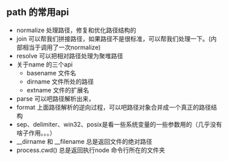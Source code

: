 ## path 的常用api
- normalize 处理路径，修复和优化路径结构的
- join 可以帮我们拼接路径，如果路径不是很标准，可以帮我们处理一下。(内部相当于调用了一次normalize)
- resolve 可以把相对路径处理为聚堆路径
- 关于name 的三个api
    - basename 文件名
    - dirname 文件所处的路径
    - extname 文件的扩展名
- parse 可以吧路径解析出来，
- format 上面路径解析的逆向过程，可以吧路径对象合并成一个真正的路径结构
- sep、delimiter、win32、posix是看一些系统变量的一些参数用的（几乎没有啥子作用。。。）
- __dirname 和 __filename 总是返回文件的绝对路径
- process.cwd() 总是返回执行node 命令行所在的文件夹
